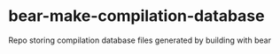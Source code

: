 # bear-make-compilation-database
Repo storing compilation database files generated by building with bear
